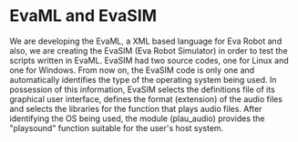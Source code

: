 # EvaML and EvaSIM
We are developing the EvaML, a XML based language for Eva Robot and also, we are creating the EvaSIM (Eva Robot Simulator) in order to test the scripts written in EvaML.
EvaSIM had two source codes, one for Linux and one for Windows. From now on, the EvaSIM code is only one and automatically identifies the type of the operating system being used. In possession of this information, EvaSIM selects the definitions file of its graphical user interface, defines the format (extension) of the audio files and selects the libraries for the function that plays audio files. After identifying the OS being used, the module (plau_audio) provides the "playsound" function suitable for the user's host system.

